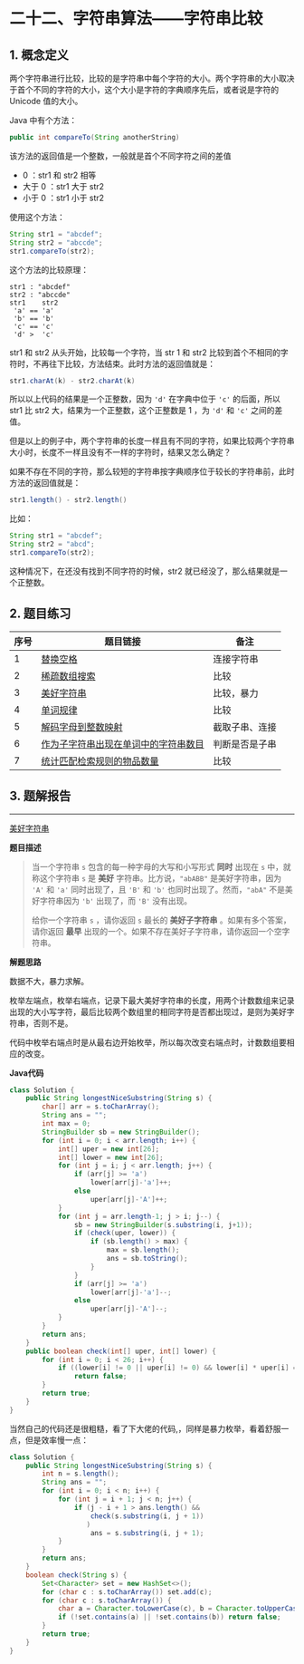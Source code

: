 # 二十二、字符串算法——字符串比较

## 1. 概念定义

两个字符串进行比较，比较的是字符串中每个字符的大小。两个字符串的大小取决于首个不同的字符的大小，这个大小是字符的字典顺序先后，或者说是字符的 Unicode 值的大小。

Java 中有个方法：

```java
public int compareTo(String anotherString)
```

该方法的返回值是一个整数，一般就是首个不同字符之间的差值

+ 0 ：str1 和 str2 相等
+ 大于 0 ：str1 大于 str2
+ 小于 0 ：str1 小于 str2

使用这个方法：

```java
String str1 = "abcdef";
String str2 = "abccde";
str1.compareTo(str2);
```

这个方法的比较原理：

```
str1 : "abcdef"
str2 : "abccde"
str1    str2
 'a' == 'a' 
 'b' == 'b'
 'c' == 'c'
 'd' >  'c'
```

str1 和 str2 从头开始，比较每一个字符，当 str 1 和 str2 比较到首个不相同的字符时，不再往下比较，方法结束。此时方法的返回值就是：

```java
str1.charAt(k) - str2.charAt(k)
```

所以以上代码的结果是一个正整数，因为 `'d'` 在字典中位于 `'c'` 的后面，所以 str1 比 str2 大，结果为一个正整数，这个正整数是 1 ，为 `'d'` 和 `'c'` 之间的差值。

但是以上的例子中，两个字符串的长度一样且有不同的字符，如果比较两个字符串大小时，长度不一样且没有不一样的字符时，结果又怎么确定？

如果不存在不同的字符，那么较短的字符串按字典顺序位于较长的字符串前，此时方法的返回值就是：

```java
str1.length() - str2.length()
```

比如：

```java
String str1 = "abcdef";
String str2 = "abcd";
str1.compareTo(str2);
```

这种情况下，在还没有找到不同字符的时候，str2 就已经没了，那么结果就是一个正整数。	

## 2. 题目练习

| 序号 | 题目链接                                                     | 备注           |
| ---- | ------------------------------------------------------------ | -------------- |
| 1    | [替换空格](https://leetcode-cn.com/problems/ti-huan-kong-ge-lcof/) | 连接字符串     |
| 2    | [稀疏数组搜索](https://leetcode-cn.com/problems/sparse-array-search-lcci/) | 比较           |
| 3    | [美好字符串](https://leetcode-cn.com/problems/longest-nice-substring/) | 比较，暴力     |
| 4    | [ 单词规律](https://leetcode-cn.com/problems/word-pattern/)  | 比较           |
| 5    | [解码字母到整数映射](https://leetcode-cn.com/problems/decrypt-string-from-alphabet-to-integer-mapping/) | 截取子串、连接 |
| 6    | [作为子字符串出现在单词中的字符串数目](https://leetcode-cn.com/problems/number-of-strings-that-appear-as-substrings-in-word/) | 判断是否是子串 |
| 7    | [统计匹配检索规则的物品数量](https://leetcode-cn.com/problems/count-items-matching-a-rule/) | 比较           |

## 3. 题解报告

---

[美好字符串](https://leetcode-cn.com/problems/longest-nice-substring/)

**题目描述**

> 当一个字符串 `s` 包含的每一种字母的大写和小写形式 **同时** 出现在 `s` 中，就称这个字符串 `s` 是 **美好** 字符串。比方说，`"abABB"` 是美好字符串，因为 `'A'` 和 `'a'` 同时出现了，且 `'B'` 和 `'b'` 也同时出现了。然而，`"abA"` 不是美好字符串因为 `'b'` 出现了，而 `'B'` 没有出现。
>
> 给你一个字符串 `s` ，请你返回 `s` 最长的 **美好子字符串** 。如果有多个答案，请你返回 **最早** 出现的一个。如果不存在美好子字符串，请你返回一个空字符串。

**解题思路**

数据不大，暴力求解。

枚举左端点，枚举右端点，记录下最大美好字符串的长度，用两个计数数组来记录出现的大小写字符，最后比较两个数组里的相同字符是否都出现过，是则为美好字符串，否则不是。

代码中枚举右端点时是从最右边开始枚举，所以每次改变右端点时，计数数组要相应的改变。

**Java代码**

```java
class Solution {
    public String longestNiceSubstring(String s) {
        char[] arr = s.toCharArray();
        String ans = "";
        int max = 0;
        StringBuilder sb = new StringBuilder();
        for (int i = 0; i < arr.length; i++) {
            int[] uper = new int[26];
            int[] lower = new int[26];
            for (int j = i; j < arr.length; j++) {
                if (arr[j] >= 'a')
                    lower[arr[j]-'a']++;
                else    
                    uper[arr[j]-'A']++;
            }
            for (int j = arr.length-1; j > i; j--) {
                sb = new StringBuilder(s.substring(i, j+1));
                if (check(uper, lower)) {
                    if (sb.length() > max) {
                        max = sb.length();
                        ans = sb.toString();
                    }
                }
                if (arr[j] >= 'a')
                    lower[arr[j]-'a']--;
                else    
                    uper[arr[j]-'A']--;
            }
        }
        return ans;
    }
    public boolean check(int[] uper, int[] lower) {
        for (int i = 0; i < 26; i++) {
            if ((lower[i] != 0 || uper[i] != 0) && lower[i] * uper[i] == 0)
                return false;
        }
        return true;
    }
}
```

当然自己的代码还是很粗糙，看了下大佬的代码,，同样是暴力枚举，看着舒服一点，但是效率慢一点：

```java
class Solution {
    public String longestNiceSubstring(String s) {
        int n = s.length();
        String ans = "";
        for (int i = 0; i < n; i++) {
            for (int j = i + 1; j < n; j++) {
                if (j - i + 1 > ans.length() &&
                    check(s.substring(i, j + 1))
                   ) 
                    ans = s.substring(i, j + 1);
            }
        }
        return ans;
    }
    boolean check(String s) {
        Set<Character> set = new HashSet<>();
        for (char c : s.toCharArray()) set.add(c);
        for (char c : s.toCharArray()) {
            char a = Character.toLowerCase(c), b = Character.toUpperCase(c);
            if (!set.contains(a) || !set.contains(b)) return false;
        }
        return true;
    }
}
```
